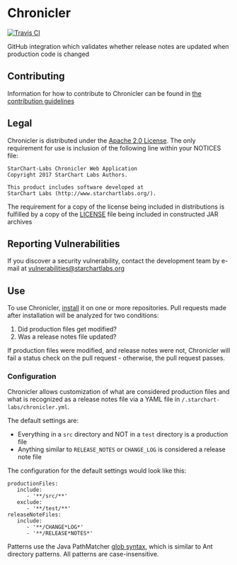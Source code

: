 # Chronicler

[![Travis CI](https://img.shields.io/travis/StarChart-Labs/chronicler.svg?branch=master)](https://travis-ci.org/StarChart-Labs/chronicler)

GitHub integration which validates whether release notes are updated when production code is changed

## Contributing

Information for how to contribute to Chronicler can be found in [the contribution guidelines](./CONTRIBUTING.md)

## Legal

Chronicler is distributed under the [Apache 2.0 License](https://www.apache.org/licenses/LICENSE-2.0). The only requirement for use is inclusion of the following line within your NOTICES file:

```
StarChart-Labs Chronicler Web Application
Copyright 2017 StarChart Labs Authors.

This product includes software developed at
StarChart Labs (http://www.starchartlabs.org/).
```

The requirement for a copy of the license being included in distributions is fulfilled by a copy of the [LICENSE](./LICENSE) file being included in constructed JAR archives

## Reporting Vulnerabilities

If you discover a security vulnerability, contact the development team by e-mail at vulnerabilities@starchartlabs.org

## Use

To use Chronicler, [install](https://github.com/apps/chronicler-by-starchart-labs) it on one or more repositories. Pull requests made after installation will be analyzed for two conditions:

1. Did production files get modified?
2. Was a release notes file updated?

If production files were modified, and release notes were not, Chronicler will fail a status check on the pull request - otherwise, the pull request passes.

### Configuration

Chronicler allows customization of what are considered production files and what is recognized as a release notes file via a YAML file in `/.starchart-labs/chronicler.yml`.

The default settings are:

- Everything in a `src` directory and NOT in a `test` directory is a production file
- Anything similar to `RELEASE_NOTES` or `CHANGE_LOG` is considered a release note file

The configuration for the default settings would look like this:

```
productionFiles:
   include:
      - '**/src/**'
   exclude:
      - '**/test/**'
releaseNoteFiles:
   include:
      - '**/CHANGE*LOG*'
      - '**/RELEASE*NOTES*'
```

Patterns use the Java PathMatcher [glob syntax](https://docs.oracle.com/javase/7/docs/api/java/nio/file/FileSystem.html#getPathMatcher(java.lang.String)), which is similar to Ant directory patterns. All patterns are case-insensitive.
